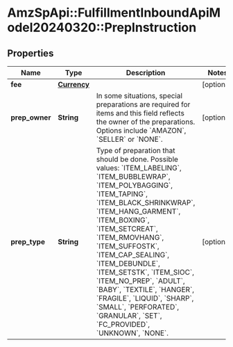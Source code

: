 # AmzSpApi::FulfillmentInboundApiModel20240320::PrepInstruction

## Properties
Name | Type | Description | Notes
------------ | ------------- | ------------- | -------------
**fee** | [**Currency**](Currency.md) |  | [optional] 
**prep_owner** | **String** | In some situations, special preparations are required for items and this field reflects the owner of the preparations. Options include &#x60;AMAZON&#x60;, &#x60;SELLER&#x60; or &#x60;NONE&#x60;. | [optional] 
**prep_type** | **String** | Type of preparation that should be done.  Possible values: &#x60;ITEM_LABELING&#x60;, &#x60;ITEM_BUBBLEWRAP&#x60;, &#x60;ITEM_POLYBAGGING&#x60;, &#x60;ITEM_TAPING&#x60;, &#x60;ITEM_BLACK_SHRINKWRAP&#x60;, &#x60;ITEM_HANG_GARMENT&#x60;, &#x60;ITEM_BOXING&#x60;, &#x60;ITEM_SETCREAT&#x60;, &#x60;ITEM_RMOVHANG&#x60;, &#x60;ITEM_SUFFOSTK&#x60;, &#x60;ITEM_CAP_SEALING&#x60;, &#x60;ITEM_DEBUNDLE&#x60;, &#x60;ITEM_SETSTK&#x60;, &#x60;ITEM_SIOC&#x60;, &#x60;ITEM_NO_PREP&#x60;, &#x60;ADULT&#x60;, &#x60;BABY&#x60;, &#x60;TEXTILE&#x60;, &#x60;HANGER&#x60;, &#x60;FRAGILE&#x60;, &#x60;LIQUID&#x60;, &#x60;SHARP&#x60;, &#x60;SMALL&#x60;, &#x60;PERFORATED&#x60;, &#x60;GRANULAR&#x60;, &#x60;SET&#x60;, &#x60;FC_PROVIDED&#x60;, &#x60;UNKNOWN&#x60;, &#x60;NONE&#x60;. | [optional] 

